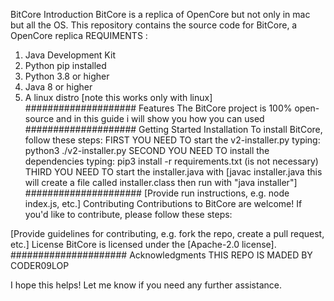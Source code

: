 BitCore
Introduction
BitCore is a replica of OpenCore but not only in mac but all the OS. This repository contains the source code for BitCore, a OpenCore replica
REQUIMENTS :
1. Java Development Kit
2. Python pip installed
3. Python 3.8 or higher
4. Java 8 or higher
5. A linux distro [note this works only with linux]
####################
Features
The BitCore project is 100% open-source and in this guide i will show you how you can used
####################
Getting Started
Installation
To install BitCore, follow these steps:
FIRST YOU NEED TO start the v2-installer.py typing: python3 ./v2-installer.py
SECOND YOU NEED TO install the dependencies typing: pip3 install -r requirements.txt (is not necessary)
THIRD YOU NEED TO start the installer.java with [javac installer.java this will create a file called installer.class then run with "java installer"]
#####################
[Provide run instructions, e.g. node index.js, etc.]
Contributing
Contributions to BitCore are welcome! If you'd like to contribute, please follow these steps:

[Provide guidelines for contributing, e.g. fork the repo, create a pull request, etc.]
License
BitCore is licensed under the [Apache-2.0 license].
#####################
Acknowledgments
THIS REPO IS MADED BY CODER09LOP

I hope this helps! Let me know if you need any further assistance.